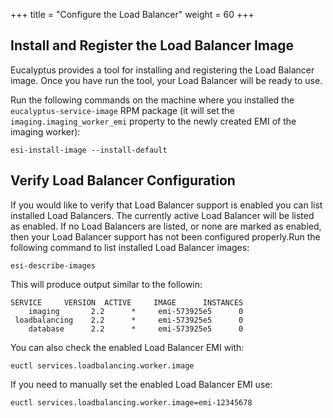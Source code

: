 +++
title = "Configure the Load Balancer"
weight = 60
+++


## Install and Register the Load Balancer Image
Eucalyptus provides a tool for installing and registering the Load Balancer image. Once you have run the tool, your Load Balancer will be ready to use.

Run the following commands on the machine where you installed the `eucalyptus-service-image` RPM package (it will set the `imaging.imaging_worker_emi` property to the newly created EMI of the imaging worker): 

    esi-install-image --install-default

## Verify Load Balancer Configuration
If you would like to verify that Load Balancer support is enabled you can list installed Load Balancers. The currently active Load Balancer will be listed as enabled. If no Load Balancers are listed, or none are marked as enabled, then your Load Balancer support has not been configured properly.Run the following command to list installed Load Balancer images: 

    esi-describe-images

This will produce output similar to the followin: 

    SERVICE     VERSION  ACTIVE     IMAGE      INSTANCES
        imaging       2.2      *     emi-573925e5      0
     loadbalancing    2.2      *     emi-573925e5      0
        database      2.2      *     emi-573925e5      0

You can also check the enabled Load Balancer EMI with: 

    euctl services.loadbalancing.worker.image

If you need to manually set the enabled Load Balancer EMI use: 

    euctl services.loadbalancing.worker.image=emi-12345678

